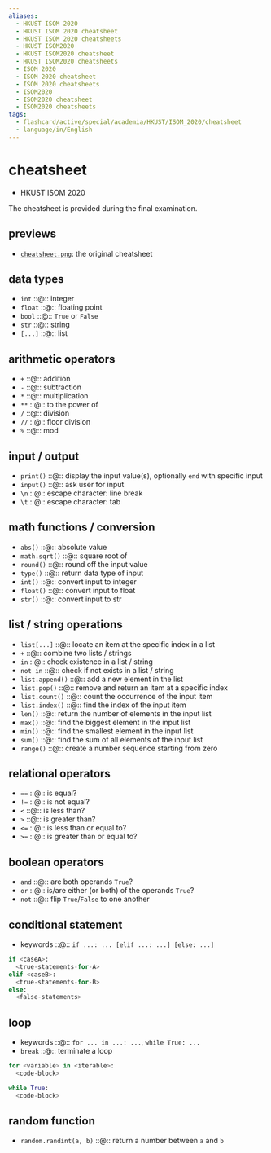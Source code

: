 ```yaml
---
aliases:
  - HKUST ISOM 2020
  - HKUST ISOM 2020 cheatsheet
  - HKUST ISOM 2020 cheatsheets
  - HKUST ISOM2020
  - HKUST ISOM2020 cheatsheet
  - HKUST ISOM2020 cheatsheets
  - ISOM 2020
  - ISOM 2020 cheatsheet
  - ISOM 2020 cheatsheets
  - ISOM2020
  - ISOM2020 cheatsheet
  - ISOM2020 cheatsheets
tags:
  - flashcard/active/special/academia/HKUST/ISOM_2020/cheatsheet
  - language/in/English
---
```


# cheatsheet

- HKUST ISOM 2020

The cheatsheet is provided during the final examination.

## previews

- [`cheatsheet.png`](cheatsheet.png): the original cheatsheet

## data types

- `int` ::@:: integer <!--SR:!2025-01-11,66,310!2025-01-12,67,310-->
- `float` ::@:: floating point <!--SR:!2025-01-09,64,310!2025-10-06,272,330-->
- `bool` ::@:: `True` or `False` <!--SR:!2025-01-12,67,310!2025-09-30,267,330-->
- `str` ::@:: string <!--SR:!2025-09-27,263,330!2025-01-09,64,310-->
- `[...]` ::@:: list <!--SR:!2025-09-28,264,330!2025-01-09,64,310-->

## arithmetic operators

- `+` ::@:: addition <!--SR:!2025-01-09,64,310!2025-01-11,66,310-->
- `-` ::@:: subtraction <!--SR:!2025-01-09,64,310!2025-10-09,274,330-->
- `*` ::@:: multiplication <!--SR:!2025-10-02,268,330!2025-01-11,66,310-->
- `**` ::@:: to the power of <!--SR:!2025-01-09,64,310!2025-01-11,66,310-->
- `/` ::@:: division <!--SR:!2025-10-03,269,330!2025-01-12,67,310-->
- `//` ::@:: floor division <!--SR:!2025-01-09,64,310!2025-10-09,274,330-->
- `%` ::@:: mod <!--SR:!2025-10-01,267,330!2025-10-01,268,330-->

## input / output

- `print()` ::@:: display the input value(s), optionally `end` with specific input <!--SR:!2025-10-07,272,330!2025-01-12,67,310-->
- `input()` ::@:: ask user for input <!--SR:!2025-01-09,64,310!2025-09-26,262,330-->
- `\n` ::@:: escape character: line break <!--SR:!2025-01-12,67,310!2025-10-04,270,330-->
- `\t` ::@:: escape character: tab <!--SR:!2025-09-27,263,330!2025-01-11,66,310-->

## math functions / conversion

- `abs()` ::@:: absolute value <!--SR:!2025-10-05,271,330!2025-09-26,262,330-->
- `math.sqrt()` ::@:: square root of <!--SR:!2025-01-11,66,310!2025-09-30,266,330-->
- `round()` ::@:: round off the input value <!--SR:!2025-01-11,66,310!2025-01-09,64,310-->
- `type()` ::@:: return data type of input <!--SR:!2025-09-30,267,330!2025-09-28,264,330-->
- `int()` ::@:: convert input to integer <!--SR:!2025-10-01,268,330!2025-01-12,67,310-->
- `float()` ::@:: convert input to float <!--SR:!2025-01-12,67,310!2025-09-29,265,330-->
- `str()` ::@:: convert input to str <!--SR:!2025-01-11,66,310!2025-01-11,66,310-->

## list / string operations

- `list[...]` ::@:: locate an item at the specific index in a list <!--SR:!2025-10-10,275,330!2025-01-11,66,310-->
- `+` ::@:: combine two lists / strings <!--SR:!2025-01-11,66,310!2025-01-12,67,310-->
- `in` ::@:: check existence in a list / string <!--SR:!2025-01-09,64,310!2025-01-12,67,310-->
- `not in` ::@:: check if not exists in a list / string <!--SR:!2025-10-01,267,330!2025-01-12,67,310-->
- `list.append()` ::@:: add a new element in the list <!--SR:!2025-01-12,67,310!2025-01-11,66,310-->
- `list.pop()` ::@:: remove and return an item at a specific index <!--SR:!2025-10-01,268,330!2025-10-04,270,330-->
- `list.count()` ::@:: count the occurrence of the input item <!--SR:!2025-01-12,67,310!2025-01-12,67,310-->
- `list.index()` ::@:: find the index of the input item <!--SR:!2025-10-03,269,330!2025-10-02,268,330-->
- `len()` ::@:: return the number of elements in the input list <!--SR:!2025-01-09,64,310!2025-01-12,67,310-->
- `max()` ::@:: find the biggest element in the input list <!--SR:!2025-10-06,272,330!2025-01-09,64,310-->
- `min()` ::@:: find the smallest element in the input list <!--SR:!2025-01-09,64,310!2025-01-12,67,310-->
- `sum()` ::@:: find the sum of all elements of the input list <!--SR:!2025-01-09,64,310!2025-10-07,272,330-->
- `range()` ::@:: create a number sequence starting from zero <!--SR:!2025-01-09,64,310!2025-01-12,67,310-->

## relational operators

- `==` ::@:: is equal? <!--SR:!2025-09-29,265,330!2025-09-30,267,330-->
- `!=` ::@:: is not equal? <!--SR:!2025-10-08,273,330!2025-01-12,67,310-->
- `<` ::@:: is less than? <!--SR:!2025-01-12,67,310!2025-01-11,66,310-->
- `>` ::@:: is greater than? <!--SR:!2025-01-09,64,310!2025-01-12,67,310-->
- `<=` ::@:: is less than or equal to? <!--SR:!2025-01-11,66,310!2025-01-11,66,310-->
- `>=` ::@:: is greater than or equal to? <!--SR:!2025-01-09,64,310!2025-10-08,273,330-->

## boolean operators

- `and` ::@:: are both operands `True`? <!--SR:!2025-09-30,267,330!2025-01-09,64,310-->
- `or` ::@:: is/are either (or both) of the operands `True`? <!--SR:!2025-01-11,66,310!2025-01-11,66,310-->
- `not` ::@:: flip `True`/`False` to one another <!--SR:!2025-01-09,64,310!2025-01-09,64,310-->

## conditional statement

- keywords ::@:: `if ...: ... [elif ...: ...] [else: ...]` <!--SR:!2025-01-12,67,310!2025-01-11,66,310-->

```Python
if <caseA>:
  <true-statements-for-A>
elif <caseB>:
  <true-statements-for-B>
else:
  <false-statements>
```

## loop

- keywords ::@:: `for ... in ...: ...`, `while True: ...` <!--SR:!2025-01-12,67,310!2025-09-30,266,330-->
- `break` ::@:: terminate a loop <!--SR:!2025-09-30,267,330!2025-01-11,66,310-->

```Python
for <variable> in <iterable>:
  <code-block>
```

```Python
while True:
  <code-block>
```

## random function

- `random.randint(a, b)` ::@:: return a number between `a` and `b` <!--SR:!2025-01-09,64,310!2025-01-12,67,310-->
